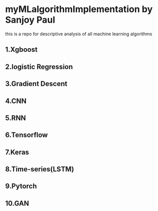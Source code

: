 # myMLalgorithmImplementation by Sanjoy Paul
this is a repo for descriptive analysis of all machine learning algorithms

## 1.Xgboost
## 2.logistic Regression
## 3.Gradient Descent
## 4.CNN
## 5.RNN
## 6.Tensorflow
## 7.Keras
## 8.Time-series(LSTM)
## 9.Pytorch
## 10.GAN



